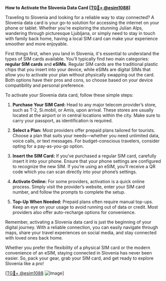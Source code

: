 **How to Activate the Slovenia Data Card [[TG💪+ @esim1088](https://t.me/s/esim1088)]**

Traveling to Slovenia and looking for a reliable way to stay connected? A Slovenia data card is your go-to solution for accessing the internet on your phone or tablet. Whether you're exploring the stunning Julian Alps, wandering through picturesque Ljubljana, or simply need to stay in touch with family back home, having a local SIM card can make your experience smoother and more enjoyable.

First things first, when you land in Slovenia, it's essential to understand the types of SIM cards available. You'll typically find two main categories: **regular SIM cards** and **eSIMs**. Regular SIM cards are the traditional plastic chips that you insert into your device, while eSIMs are digital SIMs that allow you to activate your plan without physically swapping out the card. Both options have their pros and cons, so choose based on your device compatibility and personal preference.

To activate your Slovenia data card, follow these simple steps:

1. **Purchase Your SIM Card:** Head to any major telecom provider’s store, such as T-2, Si.mobil, or Amis, upon arrival. These stores are usually located at the airport or in central locations within the city. Make sure to carry your passport, as identification is required.

2. **Select a Plan:** Most providers offer prepaid plans tailored for tourists. Choose a plan that suits your needs—whether you need unlimited data, voice calls, or text messages. For budget-conscious travelers, consider opting for a pay-as-you-go option.

3. **Insert the SIM Card:** If you’ve purchased a regular SIM card, carefully insert it into your phone. Ensure that your phone settings are configured to recognize the new SIM. If you’re using an eSIM, you’ll receive a QR code which you can scan directly into your phone’s settings.

4. **Activate Online:** For some providers, activation is a quick online process. Simply visit the provider’s website, enter your SIM card number, and follow the prompts to complete the setup.

5. **Top-Up When Needed:** Prepaid plans often require manual top-ups. Keep an eye on your usage to avoid running out of data or credit. Most providers also offer auto-recharge options for convenience.

Remember, activating a Slovenia data card is just the beginning of your digital journey. With a reliable connection, you can easily navigate through maps, share your travel experiences on social media, and stay connected with loved ones back home.

Whether you prefer the flexibility of a physical SIM card or the modern convenience of an eSIM, staying connected in Slovenia has never been easier. So, pack your gear, grab your SIM card, and get ready to explore Slovenia like a pro! 

[[TG💪+ @esim1088](https://t.me/s/esim1088) ![Image](https://i.postimg.cc/Y0z9fWf4/image.png)]